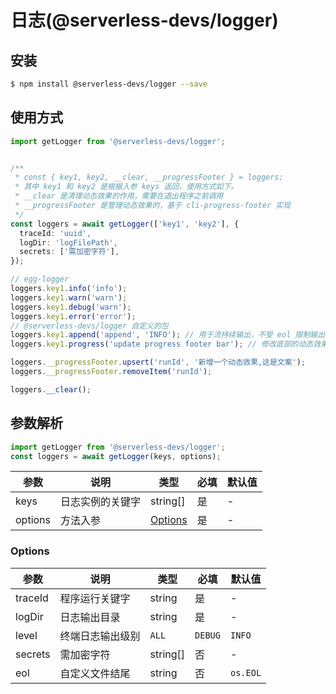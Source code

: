 
# 日志(@serverless-devs/logger)

## 安装

```bash
$ npm install @serverless-devs/logger --save
```

## 使用方式

```ts
import getLogger from '@serverless-devs/logger';


/**
 * const { key1, key2, __clear, __progressFooter } = loggers;
 * 其中 key1 和 key2 是根据入参 keys 返回，使用方式如下。
 * __clear 是清理动态效果的作用，需要在退出程序之前调用
 * __progressFooter 是管理动态效果的，基于 cli-progress-footer 实现
 */
const loggers = await getLogger(['key1', 'key2'], {
  traceId: 'uuid',
  logDir: 'logFilePath',
  secrets: ['需加密字符'],
});

// egg-logger
loggers.key1.info('info');
loggers.key1.warn('warn');
loggers.key1.debug('warn');
loggers.key1.error('error');
// @serverless-devs/logger 自定义的包
loggers.key1.append('append', 'INFO'); // 用于流持续输出，不受 eol 限制输出。例如：mvn命令在linux下通过文件流有换行异常可以使用此方法持续输出内容
loggers.key1.progress('update progress footer bar'); // 修改底部的动态效果文案

loggers.__progressFooter.upsert('runId', '新增一个动态效果,这是文案');
loggers.__progressFooter.removeItem('runId');

loggers.__clear();
```

## 参数解析

```ts
import getLogger from '@serverless-devs/logger';
const loggers = await getLogger(keys, options);
```

| 参数      | 说明         | 类型                          | 必填 | 默认值        |
| --------- | ------------ | ----------------------------- | ---- | ------------- |
| keys | 日志实例的关键字 | string[] | 是 | - |
| options | 方法入参 | [Options](#Options) | 是 | - |


### Options

| 参数      | 说明         | 类型                          | 必填 | 默认值        |
| --------- | ------------ | ----------------------------- | ---- | ------------- |
| traceId    | 程序运行关键字   |  string     | 是   |  - |
| logDir    | 日志输出目录   |  string     | 是   |  - |
| level    | 终端日志输出级别   |  `ALL` | `DEBUG` | `INFO` | `WARN` | `ERROR` | `NONE`  | 否   |  `INFO` |
| secrets    | 需加密字符   |  string[]     | 否   |  - |
| eol    | 自定义文件结尾   |  string  | 否   |  `os.EOL` |
